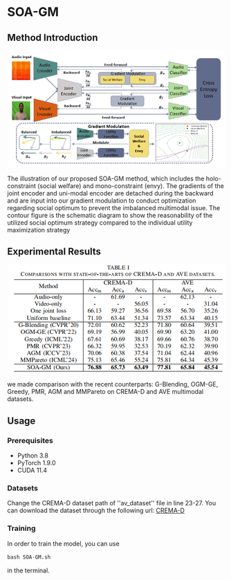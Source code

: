 # SOA-GM

## Method Introduction
![photo](intro.png "Example Image")

The illustration of our proposed SOA-GM method, which includes the holo-constraint (social welfare) and mono-constraint (envy). The gradients of the
joint encoder and uni-modal encoder are detached during the backward and are input into our gradient modulation to conduct optimization regarding social
optimum to prevent the imbalanced multimodal issue. The contour figure is the schematic diagram to show the reasonability of the utilized social optimum
strategy compared to the individual utility maximization strategy

## Experimental Results
![photo2](Table.png "Results")

we made comparison with the recent counterparts: G-Blending, OGM-GE, Greedy, PMR, AGM and MMPareto on CREMA-D and AVE multimodal datasets.

## Usage
### Prerequisites
- Python 3.8
- PyTorch 1.9.0
- CUDA 11.4

### Datasets
Change the CREMA-D dataset path of ''av_dataset'' file in line 23-27. You can download the dataset through the following url: [CREMA-D](https://github.com/CheyneyComputerScience/CREMA-D)

### Training
In order to train the model, you can use  
```python
bash SOA-GM.sh 
 ```
in the terminal.

